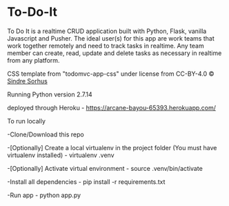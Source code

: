 # To-Do-It


To Do It is a realtime CRUD application built with Python, Flask, vanilla Javascript and Pusher.  The ideal user(s) for this app are work teams that work together remotely and need to track tasks in realtime. Any team member can create, read, update and delete tasks as necessary in realtime from any platform.

CSS template from "todomvc-app-css" under license from CC-BY-4.0 © [Sindre Sorhus](https://sindresorhus.com)

Running Python version 2.7.14

deployed through Heroku - https://arcane-bayou-65393.herokuapp.com/

To run locally

-Clone/Download this repo 

-[Optionally] Create a local virtualenv in the project folder (You must have virtualenv installed) - virtualenv .venv

-[Optionally] Activate virtual environment - source .venv/bin/activate

-Install all dependencies - pip install -r requirements.txt

-Run app - python app.py

